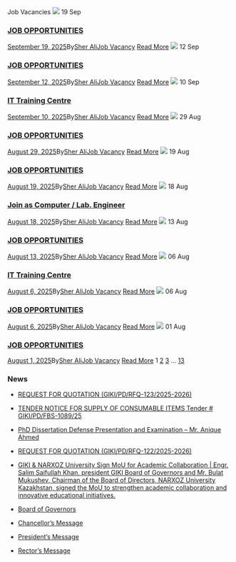 Job Vacancies
[![](https://giki.edu.pk/job_vacancy/)](https://giki.edu.pk/2025/09/19/job-opportunities-43/)
19
Sep
### [JOB OPPORTUNITIES](https://giki.edu.pk/2025/09/19/job-opportunities-43/)
[September 19, 2025](https://giki.edu.pk/2025/09/19/)By[Sher Ali](https://giki.edu.pk/author/sherali/ "Posts by Sher Ali")[Job Vacancy](https://giki.edu.pk/job_vacancy/)
[Read More](https://giki.edu.pk/2025/09/19/job-opportunities-43/)
[![](https://giki.edu.pk/job_vacancy/)](https://giki.edu.pk/2025/09/12/job-opportunities-42/)
12
Sep
### [JOB OPPORTUNITIES](https://giki.edu.pk/2025/09/12/job-opportunities-42/)
[September 12, 2025](https://giki.edu.pk/2025/09/12/)By[Sher Ali](https://giki.edu.pk/author/sherali/ "Posts by Sher Ali")[Job Vacancy](https://giki.edu.pk/job_vacancy/)
[Read More](https://giki.edu.pk/2025/09/12/job-opportunities-42/)
[![](https://giki.edu.pk/job_vacancy/)](https://giki.edu.pk/2025/09/10/it-training-centre-7/)
10
Sep
### [IT Training Centre](https://giki.edu.pk/2025/09/10/it-training-centre-7/)
[September 10, 2025](https://giki.edu.pk/2025/09/10/)By[Sher Ali](https://giki.edu.pk/author/sherali/ "Posts by Sher Ali")[Job Vacancy](https://giki.edu.pk/job_vacancy/)
[Read More](https://giki.edu.pk/2025/09/10/it-training-centre-7/)
[![](https://giki.edu.pk/job_vacancy/)](https://giki.edu.pk/2025/08/29/job-opportunities-41/)
29
Aug
### [JOB OPPORTUNITIES](https://giki.edu.pk/2025/08/29/job-opportunities-41/)
[August 29, 2025](https://giki.edu.pk/2025/08/29/)By[Sher Ali](https://giki.edu.pk/author/sherali/ "Posts by Sher Ali")[Job Vacancy](https://giki.edu.pk/job_vacancy/)
[Read More](https://giki.edu.pk/2025/08/29/job-opportunities-41/)
[![](https://giki.edu.pk/job_vacancy/)](https://giki.edu.pk/2025/08/19/job-opportunities-40/)
19
Aug
### [JOB OPPORTUNITIES](https://giki.edu.pk/2025/08/19/job-opportunities-40/)
[August 19, 2025](https://giki.edu.pk/2025/08/19/)By[Sher Ali](https://giki.edu.pk/author/sherali/ "Posts by Sher Ali")[Job Vacancy](https://giki.edu.pk/job_vacancy/)
[Read More](https://giki.edu.pk/2025/08/19/job-opportunities-40/)
[![](https://giki.edu.pk/job_vacancy/)](https://giki.edu.pk/2025/08/18/join-as-computer-engineer-5/)
18
Aug
### [Join as Computer / Lab. Engineer](https://giki.edu.pk/2025/08/18/join-as-computer-engineer-5/)
[August 18, 2025](https://giki.edu.pk/2025/08/18/)By[Sher Ali](https://giki.edu.pk/author/sherali/ "Posts by Sher Ali")[Job Vacancy](https://giki.edu.pk/job_vacancy/)
[Read More](https://giki.edu.pk/2025/08/18/join-as-computer-engineer-5/)
[![](https://giki.edu.pk/job_vacancy/)](https://giki.edu.pk/2025/08/13/job-opportunities-39/)
13
Aug
### [JOB OPPORTUNITIES](https://giki.edu.pk/2025/08/13/job-opportunities-39/)
[August 13, 2025](https://giki.edu.pk/2025/08/13/)By[Sher Ali](https://giki.edu.pk/author/sherali/ "Posts by Sher Ali")[Job Vacancy](https://giki.edu.pk/job_vacancy/)
[Read More](https://giki.edu.pk/2025/08/13/job-opportunities-39/)
[![](https://giki.edu.pk/job_vacancy/)](https://giki.edu.pk/2025/08/06/it-training-centre-6/)
06
Aug
### [IT Training Centre](https://giki.edu.pk/2025/08/06/it-training-centre-6/)
[August 6, 2025](https://giki.edu.pk/2025/08/06/)By[Sher Ali](https://giki.edu.pk/author/sherali/ "Posts by Sher Ali")[Job Vacancy](https://giki.edu.pk/job_vacancy/)
[Read More](https://giki.edu.pk/2025/08/06/it-training-centre-6/)
[![](https://giki.edu.pk/job_vacancy/)](https://giki.edu.pk/2025/08/06/job-opportunities-38/)
06
Aug
### [JOB OPPORTUNITIES](https://giki.edu.pk/2025/08/06/job-opportunities-38/)
[August 6, 2025](https://giki.edu.pk/2025/08/06/)By[Sher Ali](https://giki.edu.pk/author/sherali/ "Posts by Sher Ali")[Job Vacancy](https://giki.edu.pk/job_vacancy/)
[Read More](https://giki.edu.pk/2025/08/06/job-opportunities-38/)
[![](https://giki.edu.pk/job_vacancy/)](https://giki.edu.pk/2025/08/01/job-opportunities-37/)
01
Aug
### [JOB OPPORTUNITIES](https://giki.edu.pk/2025/08/01/job-opportunities-37/)
[August 1, 2025](https://giki.edu.pk/2025/08/01/)By[Sher Ali](https://giki.edu.pk/author/sherali/ "Posts by Sher Ali")[Job Vacancy](https://giki.edu.pk/job_vacancy/)
[Read More](https://giki.edu.pk/2025/08/01/job-opportunities-37/)
1 [2](https://giki.edu.pk/job_vacancy/page/2/) [3](https://giki.edu.pk/job_vacancy/page/3/) … [13](https://giki.edu.pk/job_vacancy/page/13/) [](https://giki.edu.pk/job_vacancy/page/2/)
### News
  * [REQUEST FOR QUOTATION (GIKI/PD/RFQ-123/2025-2026)](https://giki.edu.pk/2025/10/17/request-for-quotation-giki-pd-rfq-123-2025-2026/)
  * [TENDER NOTICE FOR SUPPLY OF CONSUMABLE ITEMS Tender # GIKI/PD/FBS-1089/25](https://giki.edu.pk/2025/10/16/tender-notice-for-supply-of-consumable-items-tender-giki-pd-fbs-1089-25/)
  * [PhD Dissertation Defense Presentation and Examination – Mr. Anique Ahmed](https://giki.edu.pk/2025/10/14/phd-dissertation-defense-presentation-and-examination-mr-anique-ahmed/)
  * [REQUEST FOR QUOTATION (GIKI/PD/RFQ-122/2025-2026)](https://giki.edu.pk/2025/10/14/request-for-quotation-giki-pd-rfq-122-2025-2026/)
  * [GIKI & NARXOZ University Sign MoU for Academic Collaboration | Engr. Salim Saifullah Khan, president GIKI Board of Governors and Mr. Bulat Mukushev, Chairman of the Board of Directors, NARXOZ University Kazakhstan, signed the MoU to strengthen academic collaboration and innovative educational initiatives.](https://giki.edu.pk/2025/10/13/giki-narxoz-university-sign-mou-for-academic-collaboration-engr-salim-saifullah-khan-president-giki-board-of-governors-and-mr-bulat-mukushev-chairman-of-the-board-of-directors-narxoz-univ/)


  * [Board of Governors](https://giki.edu.pk/board-of-governors/)
  * [Chancellor’s Message](https://giki.edu.pk/?page_id=14826)
  * [President’s Message](https://giki.edu.pk/presidents-message/)
  * [Rector’s Message](https://giki.edu.pk/rectors-message/)


